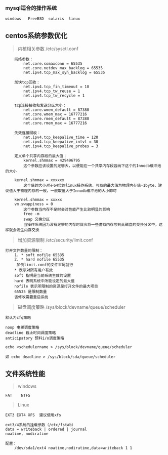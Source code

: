 ### mysql适合的操作系统

    windows   FreeBSD  solaris  linux

## centos系统参数优化

> 内核相关参数 /etc/sysctl.conf

        网络参数：
            net.core.somaxconn = 65535
            net.core.netdev_max_backlog = 65535
            net.ipv4.tcp_max_syn_backlog = 65535
        
        加快tcp回收：
            net.ipv4.tcp_fin_timeout = 10
            net.ipv4.tcp_tw_reuse = 1
            net.ipv4.tcp_tw_recycle = 1
        
        tcp连接接收和发送分区大小：
            net.core.wmem_default = 87380
            net.core.wmem_max = 16777216
            net.core.rmem_default = 87380
            net.core.rmem_max = 16777216
        
        失效连接回收：
            net.ipv4.tcp_keepalive_time = 120
            net.ipv4.tcp_keepalive_intvl = 30
            net.ipv4.tcp_keepalive_probes = 3
        
        定义单个共享内存段的最大值：
            kernel.shmmax = 429496795  
            这个参数应该设置的足够大，以便能在一个共享内存段容纳下这个的Innodb缓冲池的大小
        
        kernel.shmmax = xxxxxx
            这个值的大小对于64位的linux操作系统，可取的最大值为物理内存值-1byte，建议值大于物理内存的一般，一般取值大于Innodb缓冲池的大小即可
        
        kernel.shmmax = xxxxx
        vm.swappiness = 0
            这个参数当内存不足时会对性能产生比较明显的影响
            free -m
            swap 交换分区
            当操作系统因为没有足够的内存时就会将一些虚拟内存写到此磁盘的交换分区中，这样就会发生内存交换


>增加资源限制 /etc/security/limit.conf

    打开文件数量的限制：
        1. * soft nofile 65535
        2. * hard nofile 65535 
         加倒limit.conf的文件末尾就行
        * 表示对所有用户有效
        soft 指明是当前系统生效的设置
        hard 表明系统中所能设定的最大值
        nofile 表示所限制的资源是打开文件的最大项目
        65535 是限制数量
        该修改需要重启系统
    
> 磁盘调度策略 /sys/block/devname/queue/scheduler

    默认为cfq策略

    noop 电梯调度策略
    deadline 截止时间调度策略
    anticipatory 预料i/o调度策略

    echo <schedulername > /sys/block/devname/queue/scheduler

    如 echo deadline > /sys/block/sda/queue/scheduler

## 文件系统性能

> windows   

    FAT    NTFS

>Linux

    EXT3 EXT4 XFS  建议使用xfs

    ext3/4系统的挂载参数（/etc/fstab）
    data = writeback | ordered | journal
    noatime, nodiratime

    配置：
        /dev/sda1/ext4 noatime,nodiratime,data=writeback 1 1